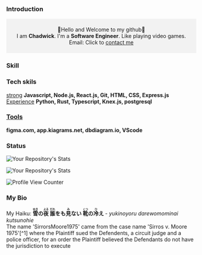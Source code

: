 ### Introduction

<div align="center" style="background-color: #f2f2f2; padding: 20px;">
👋Hello and Welcome to my github👋  <br>
I am <b>Chadwick</b>. I'm a <b>Software Engineer</b>. Like playing video games.  <br>
Email: Click to <a href="mailto:chadwickau@hotmail.com?subject=Github%20Job">contact me</a>  <br>
</div>

### Skill
<div>
<h3>Tech skils</h3>
<u>strong</u>
<strong>Javascript, Node.js, React.js, Git, HTML, CSS, Express.js</strong><br>
<u>Experience</u>
<strong>Python, Rust, Typescript, Knex.js, postgresql</strong><br>
<h3><u>Tools</u></h3>
<strong>figma.com, app.kiagrams.net, dbdiagram.io, VScode</strong><br>
</div>


### Status

![Your Repository's Stats](https://github-readme-stats.vercel.app/api?username=sirrorsmoore1975&show_icons=true)  

![Your Repository's Stats](https://github-readme-stats.vercel.app/api/top-langs/?username=sirrorsmoore1975&theme=blue-green)  

![Profile View Counter](https://komarev.com/ghpvc/?username=sirrorsmoore1975)



### My Bio
<div id="bio01">My Haiku:

<b>
<ruby>雪<rt>ゆき</rt></ruby>の<ruby>夜<rt>よる</rt></ruby> <ruby>誰<rt>だれ</rt></ruby>をも<ruby>見<rt>み</rt></ruby>ない <ruby>靴<rt>くつ</rt></ruby>の<ruby>冷<rt>ひ</rt></ruby>え
</b>
<i> - yukinoyoru darewomominai kutsunohie</i>


</div>
<div class="bio2">The name 'SirrorsMoore1975' came from the case name 'Sirros v. Moore 1975'[^1] where the Plaintiff sued the Defendents, a circuit judge and a police officer, for an order the Plaintiff believed the Defendants do not have the jurisdiction to execute</div>

[^1]: Read case [online](https://swarb.co.uk/sirros-v-moore-ca-1974/)

